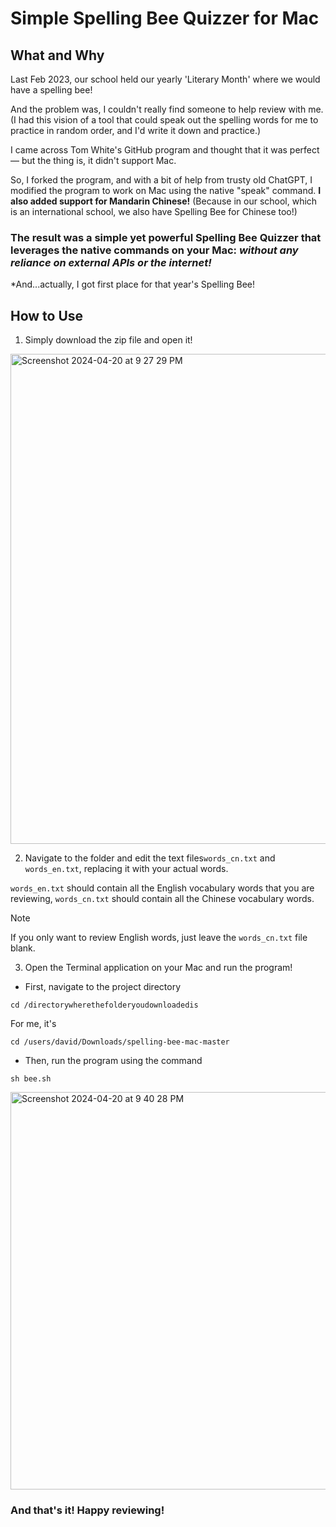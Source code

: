 # Simple Spelling Bee Quizzer for Mac


## What and Why

Last Feb 2023, our school held our yearly 'Literary Month' where we would have a spelling bee! 

And the problem was, I couldn't really find someone to help review with me. (I had this vision of a tool that could speak out the spelling words for me to practice in random order, and I'd write it down and practice.)

I came across Tom White's GitHub program and thought that it was perfect — but the thing is, it didn't support Mac. 

So, I forked the program, and with a bit of help from trusty old ChatGPT, I modified the program to work on Mac using the native "speak" command. **I also added support for Mandarin Chinese!** (Because in our school, which is an international school, we also have Spelling Bee for Chinese too!)


### The result was a simple yet powerful Spelling Bee Quizzer that leverages the native commands on your Mac: _without any reliance on external APIs or the internet!_


*And...actually, I got first place for that year's Spelling Bee!



 
## How to Use

1. Simply download the zip file and open it!

<img width="784" alt="Screenshot 2024-04-20 at 9 27 29 PM" src="https://github.com/hdavidviloria/spelling-bee-mac/assets/94162758/22459121-6372-4fe2-b3a4-a5907c349bfc">


2. Navigate to the folder and edit the text files```words_cn.txt``` and ```words_en.txt```, replacing it with your actual words.


```words_en.txt``` should contain all the English vocabulary words that you are reviewing, ```words_cn.txt``` should contain all the Chinese vocabulary words. 



> [!NOTE]  
> If you only want to review English words, just leave the ```words_cn.txt``` file blank.


3. Open the Terminal application on your Mac and run the program!

- First, navigate to the project directory

```
cd /directorywherethefolderyoudownloadedis
```

For me, it's 
```
cd /users/david/Downloads/spelling-bee-mac-master
```

- Then, run the program using the command 
```
sh bee.sh
```
<img width="636" alt="Screenshot 2024-04-20 at 9 40 28 PM" src="https://github.com/hdavidviloria/spelling-bee-mac/assets/94162758/eea74643-7e04-4714-8daa-2e0cd85a4cdb">





### And that's it! Happy reviewing!

